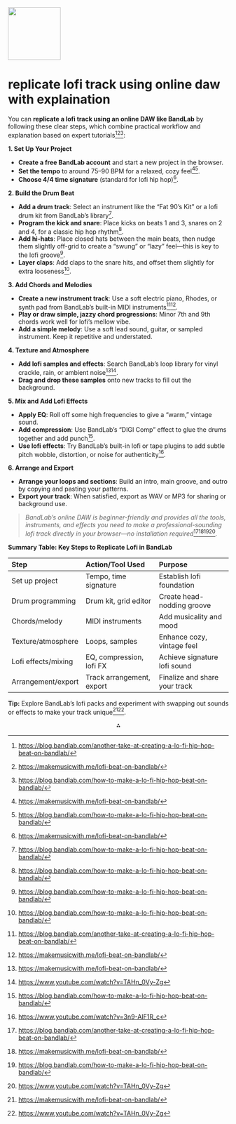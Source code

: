 <img src="https://r2cdn.perplexity.ai/pplx-full-logo-primary-dark%402x.png" class="logo" width="120"/>

# replicate lofi track using online daw with explaination

You can **replicate a lofi track using an online DAW like BandLab** by following these clear steps, which combine practical workflow and explanation based on expert tutorials[^3][^5][^6]:

**1. Set Up Your Project**

- **Create a free BandLab account** and start a new project in the browser.
- **Set the tempo** to around 75–90 BPM for a relaxed, cozy feel[^5][^6].
- **Choose 4/4 time signature** (standard for lofi hip hop)[^5].

**2. Build the Drum Beat**

- **Add a drum track**: Select an instrument like the “Fat 90’s Kit” or a lofi drum kit from BandLab’s library[^6].
- **Program the kick and snare**: Place kicks on beats 1 and 3, snares on 2 and 4, for a classic hip hop rhythm[^6].
- **Add hi-hats**: Place closed hats between the main beats, then nudge them slightly off-grid to create a “swung” or “lazy” feel—this is key to the lofi groove[^6].
- **Layer claps**: Add claps to the snare hits, and offset them slightly for extra looseness[^6].

**3. Add Chords and Melodies**

- **Create a new instrument track**: Use a soft electric piano, Rhodes, or synth pad from BandLab’s built-in MIDI instruments[^3][^5].
- **Play or draw simple, jazzy chord progressions**: Minor 7th and 9th chords work well for lofi’s mellow vibe.
- **Add a simple melody**: Use a soft lead sound, guitar, or sampled instrument. Keep it repetitive and understated.

**4. Texture and Atmosphere**

- **Add lofi samples and effects**: Search BandLab’s loop library for vinyl crackle, rain, or ambient noise[^5][^7].
- **Drag and drop these samples** onto new tracks to fill out the background.

**5. Mix and Add Lofi Effects**

- **Apply EQ**: Roll off some high frequencies to give a “warm,” vintage sound.
- **Add compression**: Use BandLab’s “DIGI Comp” effect to glue the drums together and add punch[^6].
- **Use lofi effects**: Try BandLab’s built-in lofi or tape plugins to add subtle pitch wobble, distortion, or noise for authenticity[^1].

**6. Arrange and Export**

- **Arrange your loops and sections**: Build an intro, main groove, and outro by copying and pasting your patterns.
- **Export your track**: When satisfied, export as WAV or MP3 for sharing or background use.

> *BandLab’s online DAW is beginner-friendly and provides all the tools, instruments, and effects you need to make a professional-sounding lofi track directly in your browser—no installation required*[^3][^5][^6][^7].

**Summary Table: Key Steps to Replicate Lofi in BandLab**


| Step | Action/Tool Used | Purpose |
| :-- | :-- | :-- |
| Set up project | Tempo, time signature | Establish lofi foundation |
| Drum programming | Drum kit, grid editor | Create head-nodding groove |
| Chords/melody | MIDI instruments | Add musicality and mood |
| Texture/atmosphere | Loops, samples | Enhance cozy, vintage feel |
| Lofi effects/mixing | EQ, compression, lofi FX | Achieve signature lofi sound |
| Arrangement/export | Track arrangement, export | Finalize and share your track |

**Tip:** Explore BandLab’s lofi packs and experiment with swapping out sounds or effects to make your track unique[^5][^7].

<div style="text-align: center">⁂</div>

[^1]: https://www.youtube.com/watch?v=3n9-AIF1R_c

[^2]: https://www.youtube.com/watch?v=HGRHoaJWCwk

[^3]: https://blog.bandlab.com/another-take-at-creating-a-lo-fi-hip-hop-beat-on-bandlab/

[^4]: https://www.youtube.com/watch?v=72zRWpmlrr8

[^5]: https://makemusicwith.me/lofi-beat-on-bandlab/

[^6]: https://blog.bandlab.com/how-to-make-a-lo-fi-hip-hop-beat-on-bandlab/

[^7]: https://www.youtube.com/watch?v=TAHn_0Vy-Zg

[^8]: https://www.reddit.com/r/chillhop/comments/sr4n0p/how_does_one_get_started_in_making_chillhoplofi/

